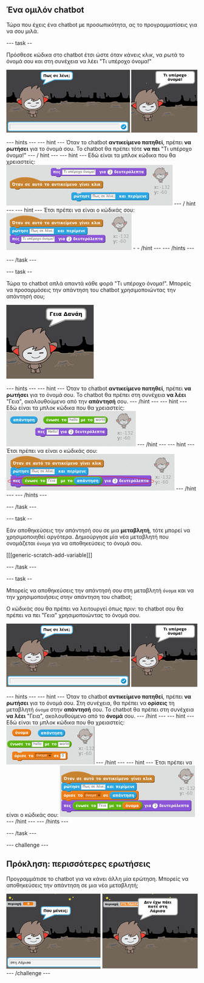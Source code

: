 ## Ένα ομιλόν chatbot

Τώρα που έχεις ένα chatbot με προσωπικότητα, ας το προγραμματίσεις για να σου μιλά.

\--- task --

Πρόσθεσε κώδικα στο chatbot έτσι ώστε όταν κάνεις κλικ, να ρωτά το όνομά σου και στη συνέχεια να λέει "Τι υπέροχο όνομα!"

![Δοκιμάζοντας μία απάντηση του ChatBot](images/chatbot-ask-test.png)

\--- hints \--- \--- hint \--- Όταν το chatbot **αντικείμενο πατηθεί**, πρέπει **να ρωτήσει** για το όνομά σου. Το chatbot θα πρέπει τότε **να πει** "Τι υπέροχο όνομα!" \--- / hint \--- \--- hint \--- Εδώ είναι τα μπλοκ κώδικα που θα χρειαστείς: ![Blocks for a ChatBot reply](images/chatbot-ask-blocks.png) \--- / hint \--- \--- hint \--- Έτσι πρέπει να είναι ο κώδικάς σου: ![Code for a ChatBot reply](images/chatbot-ask-code.png) - - /hint \--- \--- /hints \---

\--- /task \---

\--- task --

Τώρα το chatbot απλά απαντά κάθε φορά "Τι υπέροχο όνομα!". Μπορείς να προσαρμόσεις την απάντηση του chatbot χρησιμοποιώντας την απάντησή σου;

![Δοκιμάζοντας μια προσωπική απάντηση](images/chatbot-answer-test.png)

\--- hints \--- \--- hint \--- Όταν το chatbot **αντικείμενο πατηθεί**, πρέπει **να ρωτήσει** για το όνομά σου. Το chatbot θα πρέπει στη συνέχεια **να λέει** "Γεια", ακολουθούμενο από την **απάντησή** σου. \--- /hint \--- \--- hint \--- Εδώ είναι τα μπλοκ κώδικα που θα χρειαστείς: ![Blocks for a personalised reply](images/chatbot-answer-blocks.png) \--- /hint \--- \--- hint \--- Έτσι πρέπει να είναι ο κώδικάς σου: ![Code for a personalised reply](images/chatbot-answer-code.png) \--- /hint \--- \--- /hints \---

\--- /task \---

\--- task --

Εάν αποθηκεύσεις την απάντησή σου σε μια **μεταβλητή**, τότε μπορεί να χρησιμοποιηθεί αργότερα. Δημιούργησε μία νέα μεταβλητή που ονομάζεται `όνομα` για να αποθηκεύσεις το όνομά σου.

[[[generic-scratch-add-variable]]]

\--- /task \---

\--- task --

Μπορείς να αποθηκεύσεις την απάντησή σου στη μεταβλητή `όνομα` και να την χρησιμοποιήσεις στην απάντηση του chatbot;

Ο κώδικάς σου θα πρέπει να λειτουργεί όπως πριν: το chatbot σου θα πρέπει να πει "Γεια" χρησιμοποιώντας το όνομά σου.

![Δοκιμάζοντας μία μεταβλητή 'όνομα'](images/chatbot-ask-test.png)

\--- hints \--- \--- hint \--- Όταν το chatbot **αντικείμενο πατηθεί**, πρέπει **να ρωτήσει** για το όνομά σου. Στη συνέχεια, θα πρέπει να **ορίσεις** τη μεταβλητή `όνομα` στην **απάντησή** σου. Το chatbot θα πρέπει στη συνέχεια **να λέει** "Γεια", ακολουθούμενο από το **όνομά** σου. \--- /hint \--- \--- hint \--- Εδώ είναι τα μπλοκ κώδικα που θα χρειαστείς: ![Blocks for a 'name' variable](images/chatbot-variable-blocks.png) \--- /hint \--- \--- hint \--- Έτσι πρέπει να είναι ο κώδικάς σου: ![Code for a 'name' variable](images/chatbot-variable-code.png) \--- /hint \--- \--- /hints \---

\--- /task \---

\--- challenge \---

## Πρόκληση: περισσότερες ερωτήσεις

Προγραμμάτισε το chatbot για να κάνει άλλη μία ερώτηση. Μπορείς να αποθηκεύσεις την απάντηση σε μια νέα μεταβλητή;

![Περισσότερες ερωτήσεις](images/chatbot-question.png) \--- /challenge \---